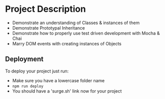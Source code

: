 # Project Description

- Demonstrate an understanding of Classes & instances of them
- Demonstrate Prototypal Inheritance
- Demonstrate how to properly use test driven development with Mocha & Chai
- Marry DOM events with creating instances of Objects

## Deployment

To deploy your project just run:

- Make sure you have a lowercase folder name
- `npm run deploy`
- You should have a 'surge.sh' link now for your project
